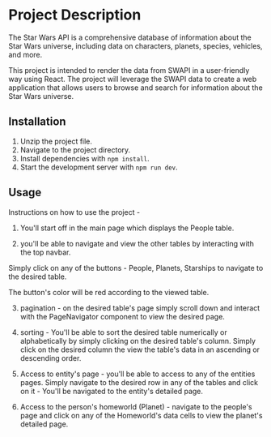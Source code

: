 # Project Description

The Star Wars API  is a comprehensive database of information about the Star Wars universe, including data on characters, planets, species, vehicles, and more. 

This project is intended to render the data from SWAPI in a user-friendly way using React. The project will leverage the SWAPI data to create a web application that allows users to browse and search for information about the Star Wars universe.

## Installation

1. Unzip the project file.
2. Navigate to the project directory.
3. Install dependencies with `npm install`.
4. Start the development server with `npm run dev`.

## Usage

Instructions on how to use the project -

1. You'll start off in the main page which displays the People table. 

2. you'll be able to navigate and view the other tables by interacting with the top navbar. 

Simply click on any of the buttons - People, Planets, Starships to navigate to the desired table.

The button's color will be red according to the viewed table.

3. pagination -  on the desired table's page simply scroll down and interact with the PageNavigator component to view the desired page.

4. sorting - You'll be able to sort the desired table numerically or alphabetically by simply clicking on the desired table's column.
Simply click on the desired column the view the table's data in an ascending or descending order.

5. Access to entity's page - you'll be able to access to any of the entities pages. Simply navigate to the desired row in any of the tables and click on it - 
You'll be navigated to the entity's detailed page.

6. Access to the person's homeworld (Planet) - navigate to the people's page and click on any of the Homeworld's data cells to view the planet's detailed page.

